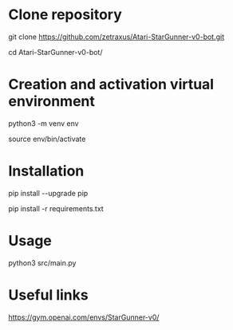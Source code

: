 # Clone repository
git clone https://github.com/zetraxus/Atari-StarGunner-v0-bot.git

cd Atari-StarGunner-v0-bot/

# Creation and activation virtual environment

python3 -m venv env

source env/bin/activate

# Installation

pip install --upgrade pip

pip install -r requirements.txt

# Usage

python3 src/main.py

# Useful links

https://gym.openai.com/envs/StarGunner-v0/